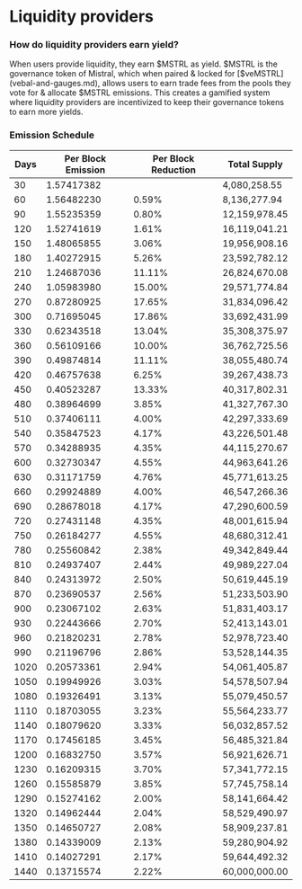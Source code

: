# Liquidity providers

### How do liquidity providers earn yield?

When users provide liquidity, they earn $MSTRL as yield. $MSTRL is the governance token of Mistral, which when paired & locked for [$veMSTRL](vebal-and-gauges.md), allows users to earn trade fees from the pools they vote for & allocate $MSTRL emissions. This creates a gamified system where liquidity providers are incentivized to keep their governance tokens to earn more yields.&#x20;





### Emission Schedule&#x20;

| Days | Per Block Emission | Per Block Reduction | Total Supply  |
| ---- | ------------------ | ------------------- | ------------- |
| 30   | 1.57417382         |                     | 4,080,258.55  |
| 60   | 1.56482230         | 0.59%               | 8,136,277.94  |
| 90   | 1.55235359         | 0.80%               | 12,159,978.45 |
| 120  | 1.52741619         | 1.61%               | 16,119,041.21 |
| 150  | 1.48065855         | 3.06%               | 19,956,908.16 |
| 180  | 1.40272915         | 5.26%               | 23,592,782.12 |
| 210  | 1.24687036         | 11.11%              | 26,824,670.08 |
| 240  | 1.05983980         | 15.00%              | 29,571,774.84 |
| 270  | 0.87280925         | 17.65%              | 31,834,096.42 |
| 300  | 0.71695045         | 17.86%              | 33,692,431.99 |
| 330  | 0.62343518         | 13.04%              | 35,308,375.97 |
| 360  | 0.56109166         | 10.00%              | 36,762,725.56 |
| 390  | 0.49874814         | 11.11%              | 38,055,480.74 |
| 420  | 0.46757638         | 6.25%               | 39,267,438.73 |
| 450  | 0.40523287         | 13.33%              | 40,317,802.31 |
| 480  | 0.38964699         | 3.85%               | 41,327,767.30 |
| 510  | 0.37406111         | 4.00%               | 42,297,333.69 |
| 540  | 0.35847523         | 4.17%               | 43,226,501.48 |
| 570  | 0.34288935         | 4.35%               | 44,115,270.67 |
| 600  | 0.32730347         | 4.55%               | 44,963,641.26 |
| 630  | 0.31171759         | 4.76%               | 45,771,613.25 |
| 660  | 0.29924889         | 4.00%               | 46,547,266.36 |
| 690  | 0.28678018         | 4.17%               | 47,290,600.59 |
| 720  | 0.27431148         | 4.35%               | 48,001,615.94 |
| 750  | 0.26184277         | 4.55%               | 48,680,312.41 |
| 780  | 0.25560842         | 2.38%               | 49,342,849.44 |
| 810  | 0.24937407         | 2.44%               | 49,989,227.04 |
| 840  | 0.24313972         | 2.50%               | 50,619,445.19 |
| 870  | 0.23690537         | 2.56%               | 51,233,503.90 |
| 900  | 0.23067102         | 2.63%               | 51,831,403.17 |
| 930  | 0.22443666         | 2.70%               | 52,413,143.01 |
| 960  | 0.21820231         | 2.78%               | 52,978,723.40 |
| 990  | 0.21196796         | 2.86%               | 53,528,144.35 |
| 1020 | 0.20573361         | 2.94%               | 54,061,405.87 |
| 1050 | 0.19949926         | 3.03%               | 54,578,507.94 |
| 1080 | 0.19326491         | 3.13%               | 55,079,450.57 |
| 1110 | 0.18703055         | 3.23%               | 55,564,233.77 |
| 1140 | 0.18079620         | 3.33%               | 56,032,857.52 |
| 1170 | 0.17456185         | 3.45%               | 56,485,321.84 |
| 1200 | 0.16832750         | 3.57%               | 56,921,626.71 |
| 1230 | 0.16209315         | 3.70%               | 57,341,772.15 |
| 1260 | 0.15585879         | 3.85%               | 57,745,758.14 |
| 1290 | 0.15274162         | 2.00%               | 58,141,664.42 |
| 1320 | 0.14962444         | 2.04%               | 58,529,490.97 |
| 1350 | 0.14650727         | 2.08%               | 58,909,237.81 |
| 1380 | 0.14339009         | 2.13%               | 59,280,904.92 |
| 1410 | 0.14027291         | 2.17%               | 59,644,492.32 |
| 1440 | 0.13715574         | 2.22%               | 60,000,000.00 |

